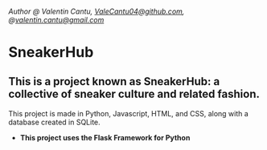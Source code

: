 ###### Author @ Valentin Cantu, ValeCantu04@github.com, @valentin.cantu@gmail.com

# SneakerHub
## This is a project known as SneakerHub: a collective of sneaker culture and related fashion. 
This project is made in Python, Javascript, HTML, and CSS, along with a database created in SQLite.
+ **This project uses the Flask Framework for Python**

